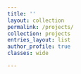 ```yaml
---
title: ''
layout: collection
permalink: /projects/
collection: projects
entries_layout: list
author_profile: true
classes: wide

---
```


